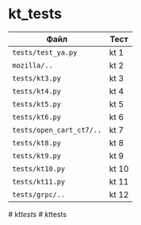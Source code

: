 # kt_tests

| Файл               | Тест |
|--------------------|------|
| `tests/test_ya.py` | kt 1 |
| `mozilla/..`       | kt 2 |
| `tests/kt3.py`     | kt 3 |
| `tests/kt4.py`     | kt 4 |
| `tests/kt5.py`     | kt 5 |
| `tests/kt6.py`     | kt 6 |
| `tests/open_cart_ct7/..`| kt 7 |
| `tests/kt8.py`     | kt 8 |
| `tests/kt9.py`     | kt 9 |
| `tests/kt10.py`    | kt 10|
| `tests/kt11.py`    | kt 11|
| `tests/grpc/..`    | kt 12|
#   k t _ t e s t s  
 #   k t _ t e s t s  
 